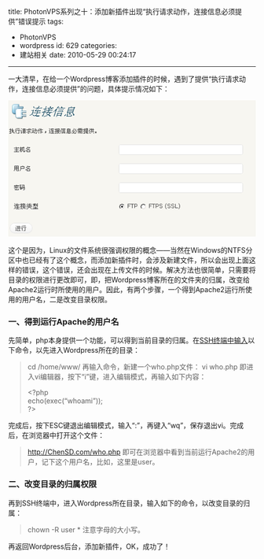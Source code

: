 title: PhotonVPS系列之十：添加新插件出现“执行请求动作，连接信息必须提供”错误提示
tags:
  - PhotonVPS
  - wordpress
id: 629
categories:
  - 建站相关
date: 2010-05-29 00:24:17
---

一大清早，在给一个Wordpress博客添加插件的时候，遇到了提供“执行请求动作，连接信息必须提供”的问题，具体提示情况如下：<!--more-->

[![执行请求动作，连接信息必须提供](/upfile/2010/05/Install-plugin-error.png "Install-plugin-error")](/upfile/2010/05/Install-plugin-error.png)

这个是因为，Linux的文件系统很强调权限的概念——当然在Windows的NTFS分区中也已经有了这个概念，而添加新插件时，会涉及新建文件，所以会出现上面这样的错误，这个错误，还会出现在上传文件的时候。解决方法也很简单，只需要将目录的权限进行更改即可，即，把Wordpress博客所在的文件夹的归属，改变给Apache2运行时所使用的用户。因此，有两个步骤，一个得到Apache2运行所使用的用户名，二是改变目录权限。

### 一、得到运行Apache的用户名

先简单，php本身提供一个功能，可以得到当前目录的归属。在[SSH终端中输入](http://chensd.com/2010-03/photonvps-ssh-control-panel.html)以下命令，以先进入Wordpress所在的目录：
> cd /home/www/
再输入命令，新建一个who.php文件：
> vi who.php
即进入vi编辑器，按下“i”键，进入编辑模式，再输入如下内容：
> <div id="_mcePaste">&lt;?php</div>
> 
> <div id="_mcePaste">echo(exec(“whoami”));</div>
> 
> <div id="_mcePaste">?&gt;</div>
完成后，按下ESC键退出编辑模式，输入“:”，再键入“wq”，保存退出vi。完成后，在浏览器中打开这个文件：
> http://ChenSD.com/who.php
即可在浏览器中看到当前运行Apache2的用户，记下这个用户名，比如，这里是user。

### 二、改变目录的归属权限

再到SSH终端中，进入Wordpress所在目录，输入如下的命令，以改变目录的归属：
> chown -R user *
注意字母的大小写。

再返回Wordpress后台，添加新插件，OK，成功了！